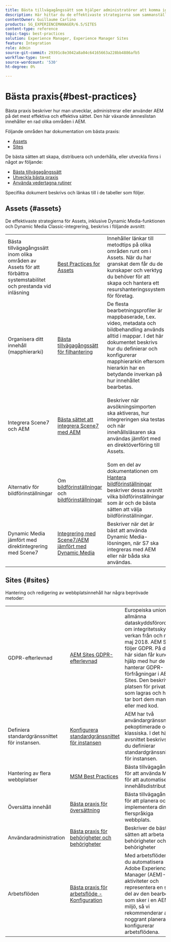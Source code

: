 ```yaml
---
title: Bästa tillvägagångssätt som hjälper administratörer att komma igång
description: Här hittar du de effektivaste strategierna som sammanställts av Adobe tekniker och konsultteam för att hjälpa administratörerna att komma igång.
contentOwner: Guillaume Carlino
products: SG_EXPERIENCEMANAGER/6.5/SITES
content-type: reference
topic-tags: best-practices
solution: Experience Manager, Experience Manager Sites
feature: Integration
role: Admin
source-git-commit: 29391c8e3042a8a04c64165663a228bb4886afb5
workflow-type: tm+mt
source-wordcount: '530'
ht-degree: 0%

---
```


# Bästa praxis{#best-practices}

Bästa praxis beskriver hur man utvecklar, administrerar eller använder AEM på det mest effektiva och effektiva sättet. Den här växande ämneslistan innehåller en rad olika områden i AEM.

Följande områden har dokumentation om bästa praxis:

* [Assets](#assets)
* [Sites](#sites)

De bästa sätten att skapa, distribuera och underhålla, eller utveckla finns i något av följande:

* [Bästa tillvägagångssätt](/help/sites-authoring/best-practices.md)
* [Utveckla bästa praxis](/help/sites-developing/best-practices.md)
* [Använda vedertagna rutiner](/help/sites-deploying/best-practices.md)

Specifika dokument beskrivs och länkas till i de tabeller som följer.

## Assets {#assets}

De effektivaste strategierna för Assets, inklusive Dynamic Media-funktionen och Dynamic Media Classic-integrering, beskrivs i följande avsnitt:

<table>
 <tbody>
  <tr>
   <td>Bästa tillvägagångssätt inom olika områden av Assets för att förbättra systemstabilitet och prestanda vid inläsning</td>
   <td><a href="/help/assets/best-practices-for-assets.md">Best Practices for Assets</a></td>
   <td>Innehåller länkar till metodtips på olika områden runt om i Assets. När du har granskat dem får du de kunskaper och verktyg du behöver för att skapa och hantera ett resurshanteringssystem för företag.</td>
  </tr>
  <tr>
   <td>Organisera ditt innehåll (mapphierarki)</td>
   <td><a href="/help/assets/organize-assets.md">Bästa tillvägagångssätt för filhantering</a></td>
   <td>De flesta bearbetningsprofiler är mappbaserade, t.ex. video, metadata och bildbehandling används alltid i mappar. I det här dokumentet beskrivs hur du definierar och konfigurerar mapphierarkin eftersom hierarkin har en betydande inverkan på hur innehållet bearbetas. </td>
  </tr>
  <tr>
   <td>Integrera Scene7 och AEM</td>
   <td><a href="/help/sites-administering/scene7.md#best-practices-for-integrating-scene-with-aem">Bästa sättet att integrera Scene7 med AEM</a></td>
   <td><p>Beskriver när avsökningsimporten ska aktiveras, hur integreringen ska testas och när innehållsläsaren ska användas jämfört med en direktöverföring till Assets.</p> </td>
  </tr>
  <tr>
   <td>Alternativ för bildförinställningar</td>
   <td>Om <a href="/help/assets/managing-image-presets.md#understanding-image-presets">bildförinställningar</a> och <a href="/help/assets/managing-image-presets.md#image-preset-options">bildförinställningar </a></td>
   <td>Som en del av dokumentationen om <a href="/help/assets/managing-image-presets.md">Hantera bildförinställningar</a> beskriver dessa avsnitt vilka bildförinställningar som är och de bästa sätten att välja bildförinställningar.</td>
  </tr>
  <tr>
   <td>Dynamic Media jämfört med direktintegrering med Scene7</td>
   <td><a href="/help/sites-administering/scene7.md#aem-scene-integration-versus-dynamic-media">Integrering med Scene7/AEM jämfört med Dynamic Media</a></td>
   <td>Beskriver när det är bäst att använda Dynamic Media-lösningen, när S7 ska integreras med AEM eller när båda ska användas.</td>
  </tr>
 </tbody>
</table>

## Sites {#sites}

Hantering och redigering av webbplatsinnehåll har några beprövade metoder:

<table>
 <tbody>
  <tr>
   <td>GDPR-efterlevnad</td>
   <td><a href="/help/sites-administering/gdpr-compliance-sites.md">AEM Sites GDPR-efterlevnad</a></td>
   <td>Europeiska unionens allmänna dataskyddsförordning om integritetsskydd får verkan från och med maj 2018. AEM Sites följer GDPR. På den här sidan får kunderna hjälp med hur de hanterar GDPR-förfrågningar i AEM Sites. Den beskriver platsen för privata data som lagras och hur du tar bort dem manuellt eller med kod.</td>
  </tr>
  <tr>
   <td>Definiera standardgränssnittet för instansen.</td>
   <td><p><a href="/help/sites-authoring/select-ui.md#configuring-the-default-ui-for-your-instance">Konfigurera standardgränssnittet för instansen</a></p> </td>
   <td>AEM har två användargränssnitt: pekoptimerade och klassiska. I det här avsnittet beskrivs hur du definierar standardgränssnittet för instansen.</td>
  </tr>
  <tr>
   <td>Hantering av flera webbplatser</td>
   <td><a href="/help/sites-administering/msm-best-practices.md">MSM Best Practices</a></td>
   <td>Bästa tillvägagångssätt för att använda MSM för att automatisera innehållsdistributionen. </td>
  </tr>
  <tr>
   <td>Översätta innehåll</td>
   <td><a href="/help/sites-administering/tc-bp.md">Bästa praxis för översättning</a></td>
   <td>Bästa tillvägagångssätt för att planera och implementera din flerspråkiga webbplats.</td>
  </tr>
  <tr>
   <td>Användaradministration</td>
   <td><a href="/help/sites-administering/security.md#best-practices">Bästa praxis för behörigheter och behörigheter</a></td>
   <td>Beskriver de bästa sätten att arbeta med behörigheter och behörigheter </td>
  </tr>
  <tr>
   <td>Arbetsflöden</td>
   <td><a href="/help/sites-developing/workflows-best-practices.md#configuration">Bästa praxis för arbetsflöde - Konfiguration</a></td>
   <td>Med arbetsflöden kan du automatisera Adobe Experience Manager (AEM)-aktiviteter och representera en stor del av den bearbetning som sker i en AEM-miljö, så vi rekommenderar att du noggrant planerar och konfigurerar arbetsflödena.</td>
  </tr>
 </tbody>
</table>
